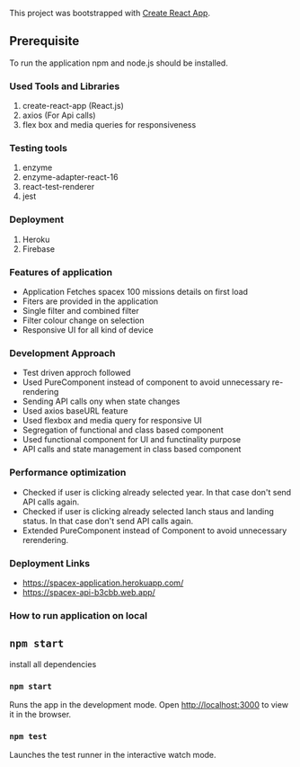 This project was bootstrapped with [Create React App](https://github.com/facebook/create-react-app).
## Prerequisite
To run the application npm and node.js should be installed.

### Used Tools and Libraries
1) create-react-app (React.js)
2) axios (For Api calls)
3) flex box and media queries for responsiveness
### Testing tools
1) enzyme
2) enzyme-adapter-react-16
3) react-test-renderer
4) jest
### Deployment
1) Heroku
2) Firebase

### Features of application
* Application Fetches spacex 100 missions details on first load
* Fiters are provided in the application
* Single filter and combined filter
* Filter colour change on selection
* Responsive UI for all kind of device

### Development Approach
* Test driven approch followed
* Used PureComponent instead of component to avoid unnecessary re-rendering
* Sending API calls ony when state changes
* Used axios baseURL feature
* Used flexbox and media query for responsive UI
* Segregation of functional and class based component
* Used functional component for UI and functinality purpose
* API calls and state management in class based component
### Performance optimization
* Checked if user is clicking already selected year. In that case don't send API calls again.
* Checked if user is clicking already selected lanch staus and landing status. In that case don't send API calls again.
* Extended PureComponent instead of Component to avoid unnecessary rerendering.
### Deployment Links
* https://spacex-application.herokuapp.com/
* https://spacex-api-b3cbb.web.app/
### How to run application on local

## `npm start`
install all dependencies
### `npm start`
Runs the app in the development mode.
Open [http://localhost:3000](http://localhost:3000) to view it in the browser.
### `npm test`
Launches the test runner in the interactive watch mode.
